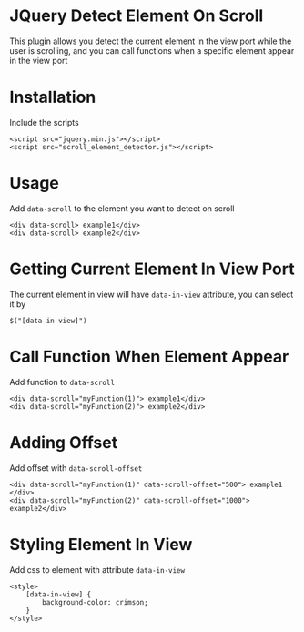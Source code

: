 <h1>
    JQuery Detect Element On Scroll
</h1>
<p>
    This plugin allows you detect the current element in the view port while the user is scrolling, and you can call functions when a specific element appear in the view port
</p>
<h1>
    Installation
</h1>
<p>
    Include the scripts
</p>

```
<script src="jquery.min.js"></script>
<script src="scroll_element_detector.js"></script>

```
<h1>
    Usage
</h1>
<p>
    Add <code>data-scroll</code> to the element you want to detect on scroll
</p>

```
<div data-scroll> example1</div>
<div data-scroll> example2</div>
```
<h1>
    Getting Current Element In View Port
</h1>
<p>
    The current element in view will have <code>data-in-view</code> attribute, you can select it by
</p>

```
$("[data-in-view]")
```

<h1>
    Call Function When Element Appear
</h1>
<p>
    Add function to <code>data-scroll</code>
</p>

```
<div data-scroll="myFunction(1)"> example1</div>
<div data-scroll="myFunction(2)"> example2</div>
```

<h1>
    Adding Offset
</h1>
<p>
    Add offset with <code>data-scroll-offset</code>
</p>

```
<div data-scroll="myFunction(1)" data-scroll-offset="500"> example1 </div>
<div data-scroll="myFunction(2)" data-scroll-offset="1000"> example2</div>
```

<h1>
    Styling Element In View
</h1>
<p>
    Add css to element with attribute <code>data-in-view</code>
</p>

```
<style>
    [data-in-view] {
        background-color: crimson;
    }
</style>
```
